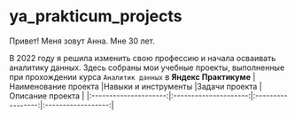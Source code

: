 # ya_prakticum_projects

Привет! Меня зовут Анна. Мне 30 лет. 

В 2022 году я решила изменить свою профессию и начала осваивать аналитику данных.
Здесь собраны мои учебные проекты, выполненные при прохождении курса `Аналитик данных` в **Яндекс Практикуме**
|Наименование проекта   |Навыки и инструменты   |Задачи проекта     |Описание проекта    |
|:---------------------:|:---------------------:|:-----------------:|:------------------:|
